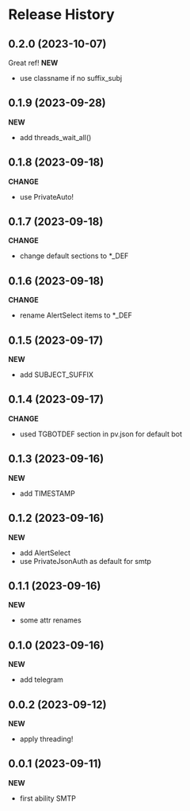 Release History
===============

0.2.0 (2023-10-07)
-------------------
Great ref!
**NEW**
- use classname if no suffix_subj

0.1.9 (2023-09-28)
-------------------
**NEW**
- add threads_wait_all()

0.1.8 (2023-09-18)
-------------------
**CHANGE**
- use PrivateAuto!

0.1.7 (2023-09-18)
-------------------
**CHANGE**
- change default sections to *_DEF

0.1.6 (2023-09-18)
-------------------
**CHANGE**
- rename AlertSelect items to *_DEF

0.1.5 (2023-09-17)
-------------------
**NEW**
- add SUBJECT_SUFFIX

0.1.4 (2023-09-17)
-------------------
**CHANGE**
- used TGBOTDEF section in pv.json for default bot

0.1.3 (2023-09-16)
-------------------
**NEW**
- add TIMESTAMP

0.1.2 (2023-09-16)
-------------------
**NEW**
- add AlertSelect
- use PrivateJsonAuth as default for smtp

0.1.1 (2023-09-16)
-------------------
**NEW**
- some attr renames

0.1.0 (2023-09-16)
-------------------
**NEW**
- add telegram

0.0.2 (2023-09-12)
-------------------
**NEW**
- apply threading!


0.0.1 (2023-09-11)
-------------------
**NEW**
- first ability SMTP
